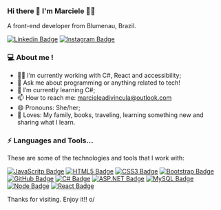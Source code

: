 <p align="center">
 
### Hi there 👋 I'm Marciele 👩‍💻 
 A front-end developer from Blumenau, Brazil.
 
 [![Linkedin Badge](https://img.shields.io/badge/LinkedIn-0077B5?style=for-the-badge&logo=linkedin&logoColor=white)](https://www.linkedin.com/in/marcieleadivincula/) [![Instagram Badge](https://img.shields.io/badge/Instagram-E4405F?style=for-the-badge&logo=instagram&logoColor=white)](https://www.instagram.com/marcieleadivincula/)
  
### 💻 About me !
* 👩‍💻 I’m currently working with C#, React and accessibility;
* 💬 Ask me about programming or anything related to tech!
* 🌱 I’m currently learning C#;
* 📫 How to reach me: marcieleadivincula@outlook.com
* 😄 Pronouns: She/her;
* 🖤 Loves: My family, books, traveling, learning something new and sharing what I learn.
 
### ⚡ Languages and Tools...

These are some of the technologies and tools that I work with:

[![JavaScritp Badge](https://img.shields.io/badge/JavaScript-F7DF1E?style=for-the-badge&logo=javascript&logoColor=black)](https://img.shields.io/badge/JavaScript-F7DF1E?style=for-the-badge&logo=javascript&logoColor=black) [![HTML5 Badge](https://img.shields.io/badge/HTML5-E34F26?style=for-the-badge&logo=html5&logoColor=white)](https://img.shields.io/badge/HTML5-E34F26?style=for-the-badge&logo=html5&logoColor=white) [![CSS3 Badge](https://img.shields.io/badge/CSS3-1572B6?style=for-the-badge&logo=css3&logoColor=white)](https://img.shields.io/badge/CSS3-1572B6?style=for-the-badge&logo=css3&logoColor=white) [![Bootstrap Badge](https://img.shields.io/badge/Bootstrap-563D7C?style=for-the-badge&logo=bootstrap&logoColor=white)](https://img.shields.io/badge/Bootstrap-563D7C?style=for-the-badge&logo=bootstrap&logoColor=white) [![GitHub Badge](https://img.shields.io/badge/GitHub-100000?style=for-the-badge&logo=github&logoColor=white)](https://camo.githubusercontent.com/8a0909d139a2173fd15ee72a4e33f259d81640f5f8ac1a8eda58127e0eb2f3bd/68747470733a2f2f696d672e736869656c64732e696f2f62616467652f2d4769744875622d3138313731373f6c6f676f3d676974687562) [![C# Badge](https://img.shields.io/badge/C%23-239120?style=for-the-badge&logo=c-sharp&logoColor=white)](https://img.shields.io/badge/C%23-239120?style=for-the-badge&logo=c-sharp&logoColor=white) [![ASP.NET Badge](https://img.shields.io/badge/.NET-5C2D91?style=for-the-badge&logo=.net&logoColor=white)](https://img.shields.io/badge/.NET-5C2D91?style=for-the-badge&logo=.net&logoColor=white) [![MySQL Badge](https://img.shields.io/badge/MySQL-00000F?style=for-the-badge&logo=mysql&logoColor=white)](https://img.shields.io/badge/MySQL-00000F?style=for-the-badge&logo=mysql&logoColor=white) [![Node Badge](https://img.shields.io/badge/Node.js-43853D?style=for-the-badge&logo=node.js&logoColor=white)](https://img.shields.io/badge/Node.js-43853D?style=for-the-badge&logo=node.js&logoColor=white) [![React Badge](https://img.shields.io/badge/React-20232A?style=for-the-badge&logo=react&logoColor=61DAFB)](https://img.shields.io/badge/React-20232A?style=for-the-badge&logo=react&logoColor=61DAFB)

Thanks for visiting. Enjoy it!! o/
</p>

